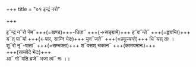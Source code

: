 +++
title = "०१ इन्द्रं नरो"

+++

इ᳓न्द्रं न᳓रो नेम᳓+++(=खण्ड)+++-धिता᳓ +++(→सङ्ग्रामे)+++ ह᳓व᳓न्ते᳓ +++(=ह्वयन्ति)+++  
य᳓त् पा᳓र्या +++(←पार, साम्नि भेदः)+++ युन᳓जते᳓ +++(=प्रयुज्यन्ते)+++ धि᳓यस् ताः ।  
शू᳓रो नृ᳓-षाता᳓ +++(=सम्भक्ता)+++ श᳓वसश् चकान᳓ +++(कामयमानः)+++  
+++(सामवेदे भेदः)+++  
आ᳓ गो᳓मति व्रजे᳓ भजा त्वं᳓ नः ।।
